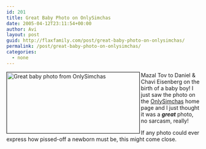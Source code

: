 ```yaml
---
id: 201
title: Great Baby Photo on OnlySimchas
date: 2005-04-12T23:11:54+00:00
author: Avi
layout: post
guid: http://flaxfamily.com/post/great-baby-photo-on-onlysimchas/
permalink: /post/great-baby-photo-on-onlysimchas/
categories:
  - none
---
```

[<img src="http://flaxfamily.com/uploads/onlysimchasbaby1.jpg" width="346" height="159" alt="Great baby photo from OnlySimchas" align="left" border="1" />](http://www.onlysimchas.com/galleries/index.cfm?fuseaction=viewsimcha&simchaid=35508)

Mazal Tov to Daniel & Chavi Eisenberg on the birth of a baby boy! I just saw the photo on the [OnlySimchas](http://www.onlysimchas.com/) home page and I just thought it was a _**great**_ photo, no sarcasm, really!

If any photo could ever express how pissed-off a newborn must be, this might come close.